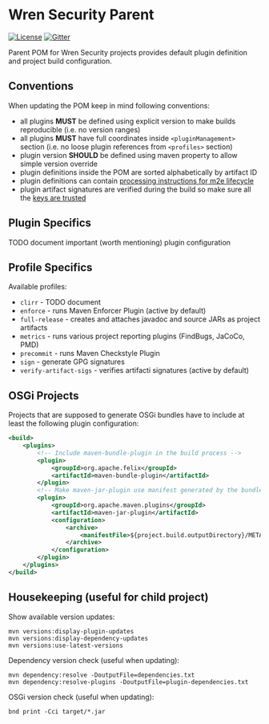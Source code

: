 # Wren Security Parent

[![License](https://img.shields.io/badge/license-CDDL-blue.svg)](https://github.com/WrenSecurity/wrensec-parent/blob/main/legal/CDDLv1.0.txt)
[![Gitter](https://badges.gitter.im/Join%20Chat.svg)](https://gitter.im/WrenSecurity)

Parent POM for Wren Security projects provides default plugin definition and project build configuration.


## Conventions

When updating the POM keep in mind following conventions:

* all plugins **MUST** be defined using explicit version to make builds reproducible (i.e. no version ranges)
* all plugins **MUST** have full coordinates inside `<pluginManagement>` section (i.e. no loose plugin references from `<profiles>` section)
* plugin version **SHOULD** be defined using maven property to allow simple version override
* plugin definitions inside the POM are sorted alphabetically by artifact ID
* plugin definitions can contain [processing instructions for m2e lifecycle](http://www.eclipse.org/m2e/documentation/release-notes-17.html#new-syntax-for-specifying-lifecycle-mapping-metadata)
* plugin artifact signatures are verified during the build so make sure all the [keys are trusted](https://github.com/WrenSecurity/wrensec-pgp-whitelist/)


## Plugin Specifics

TODO document important (worth mentioning) plugin configuration


## Profile Specifics

Available profiles:

* `clirr` - TODO document
* `enforce` - runs Maven Enforcer Plugin (active by default)
* `full-release` - creates and attaches javadoc and source JARs as project artifacts
* `metrics` - runs various project reporting plugins (FindBugs, JaCoCo, PMD)
* `precommit` - runs Maven Checkstyle Plugin
* `sign` - generate GPG signatures
* `verify-artifact-sigs` - verifies artifacti signatures (active by default)


## OSGi Projects

Projects that are supposed to generate OSGi bundles have to include at least the following plugin configuration:

```xml
<build>
    <plugins>
        <!-- Include maven-bundle-plugin in the build process -->
        <plugin>
            <groupId>org.apache.felix</groupId>
            <artifactId>maven-bundle-plugin</artifactId>
        </plugin>
        <!-- Make maven-jar-plugin use manifest generated by the bundle plugin -->
        <plugin>
            <groupId>org.apache.maven.plugins</groupId>
            <artifactId>maven-jar-plugin</artifactId>
            <configuration>
                <archive>
                    <manifestFile>${project.build.outputDirectory}/META-INF/MANIFEST.MF</manifestFile>
                </archive>
            </configuration>
        </plugin>
    </plugins>
</build>
```


## Housekeeping (useful for child project)

Show available version updates:

    mvn versions:display-plugin-updates
    mvn versions:display-dependency-updates
    mvn versions:use-latest-versions

Dependency version check (useful when updating):

    mvn dependency:resolve -DoutputFile=dependencies.txt
    mvn dependency:resolve-plugins -DoutputFile=plugin-dependencies.txt

OSGi version check (useful when updating):

    bnd print -Cci target/*.jar
